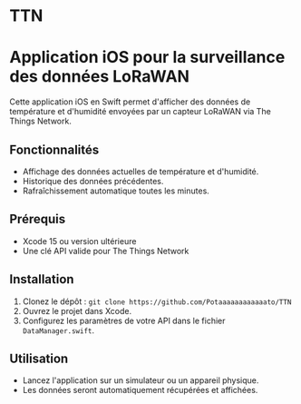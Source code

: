 # TTN
# Application iOS pour la surveillance des données LoRaWAN

Cette application iOS en Swift permet d'afficher des données de température et d'humidité envoyées par un capteur LoRaWAN via The Things Network.

## Fonctionnalités
- Affichage des données actuelles de température et d'humidité.
- Historique des données précédentes.
- Rafraîchissement automatique toutes les minutes.

## Prérequis
- Xcode 15 ou version ultérieure
- Une clé API valide pour The Things Network

## Installation
1. Clonez le dépôt : `git clone https://github.com/Potaaaaaaaaaaaato/TTN`
2. Ouvrez le projet dans Xcode.
3. Configurez les paramètres de votre API dans le fichier `DataManager.swift`.

## Utilisation
- Lancez l'application sur un simulateur ou un appareil physique.
- Les données seront automatiquement récupérées et affichées.
